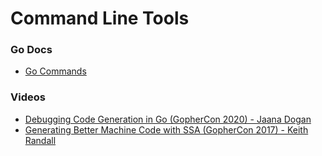 # Command Line Tools

### Go Docs

- [Go Commands](https://golang.org/cmd/go/)

### Videos

- [Debugging Code Generation in Go (GopherCon 2020) - Jaana Dogan](https://youtu.be/qPIB3STWXVk)
- [Generating Better Machine Code with SSA (GopherCon 2017) - Keith Randall](https://youtu.be/uTMvKVma5ms)





